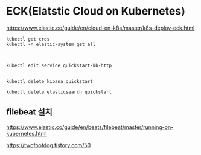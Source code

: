# ECK(Elatstic Cloud on Kubernetes)

https://www.elastic.co/guide/en/cloud-on-k8s/master/k8s-deploy-eck.html


```
kubectl get crds
kubectl -n elastic-system get all



kubectl edit service quickstart-kb-http


kubectl delete kibana quickstart

kubectl delete elasticsearch quickstart
```


## filebeat 설치

https://www.elastic.co/guide/en/beats/filebeat/master/running-on-kubernetes.html



https://twofootdog.tistory.com/50